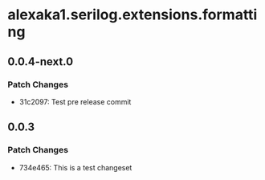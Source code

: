 # alexaka1.serilog.extensions.formatting

## 0.0.4-next.0

### Patch Changes

- 31c2097: Test pre release commit

## 0.0.3

### Patch Changes

- 734e465: This is a test changeset
